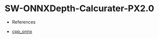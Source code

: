 # SW-ONNXDepth-Calcurater-PX2.0


- References

- [cpp_onnx](https://github.com/xmba15/onnx_runtime_cpp/tree/master)
